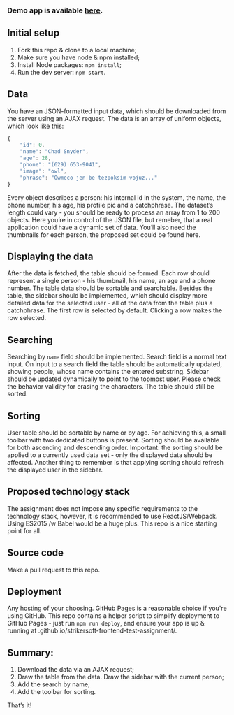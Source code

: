 ### Demo app is available [here](http://frontend-assignment.strikersoft.com).


## Initial setup
1. Fork this repo & clone to a local machine;
2. Make sure you have node & npm installed;
3. Install Node packages: `npm install`;
4. Run the dev server: `npm start`.


## Data
You have an JSON-formatted input data, which should be downloaded from the server using an AJAX request.
The data is an array of uniform objects, which look like this:
```javascript
{
    "id": 0,
    "name": "Chad Snyder",
    "age": 28,
    "phone": "(629) 653-9041",
    "image": "owl",
    "phrase": "Owmeco jen be tezpoksim vojuz..."
}
```
Every object describes a person: his internal id in the system, the name, the phone number, his age, his profile pic and a catchphrase. The dataset’s length could vary - you should be ready to process an array from 1 to 200 objects. Here you’re in control of the JSON file, but remeber, that a real application could have a dynamic set of data.
You’ll also need the thumbnails for each person, the proposed set could be found here.


## Displaying the data
After the data is fetched, the table should be formed. Each row should represent a single person - his thumbnail, his name, an age and a phone number. The table data should be sortable and searchable. Besides the table, the sidebar should be implemented, which should display more detailed data for the selected user - all of the data from the table plus a catchphrase. The first row is selected by default. Clicking a row makes the row selected.


## Searching
Searching by `name` field should be implemented. Search field is a normal text input. On input to a search field the table should be automatically updated, showing people, whose name contains the entered substring. Sidebar should be updated dynamically to point to the topmost user.
Please check the behavior validity for erasing the characters. The table should still be sorted.


## Sorting
User table should be sortable by name or by age. For achieving this, a small toolbar with two dedicated buttons is present. Sorting should be available for both ascending and descending order.
Important: the sorting should be applied to a currently used data set - only the displayed data should be affected.
Another thing to remember is that applying sorting should refresh the displayed user in the sidebar.


## Proposed technology stack
The assignment does not impose any specific requirements to the technology stack, however, it is recommended to use ReactJS/Webpack. Using ES2015 /w Babel would be a huge plus.
This repo is a nice starting point for all.


## Source code
Make a pull request to this repo.


## Deployment
Any hosting of your choosing. GitHub Pages is a reasonable choice if you're using GitHub.
This repo contains a helper script to simplify deployment to GitHub Pages - just run `npm run deploy`, and ensure your app is up & running at <your-username>.github.io/strikersoft-frontend-test-assignment/.


## Summary:
1. Download the data via an AJAX request;
2. Draw the table from the data. Draw the sidebar with the current person;
3. Add the search by name;
4. Add the toolbar for sorting.

That’s it!
